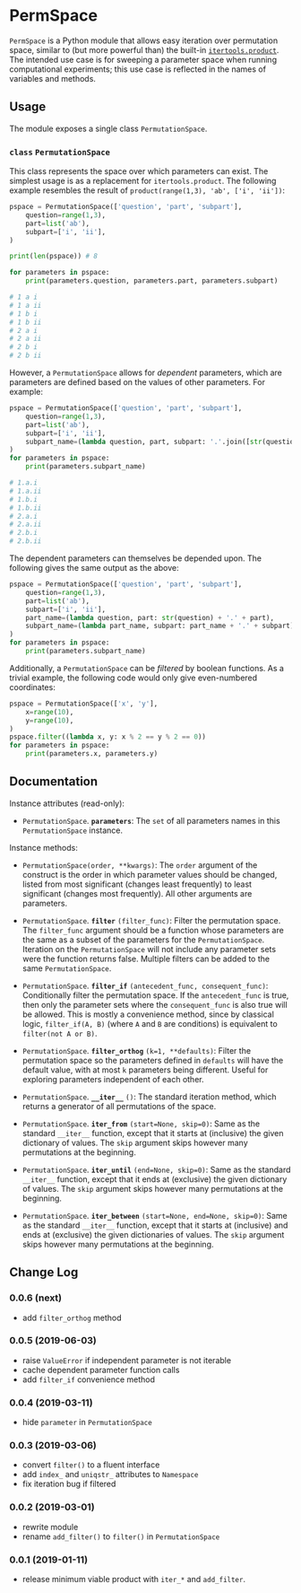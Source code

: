# PermSpace

`PermSpace` is a Python module that allows easy iteration over permutation space, similar to (but more powerful than) the built-in [`itertools.product`](https://docs.python.org/dev/library/itertools.html#itertools.product). The intended use case is for sweeping a parameter space when running computational experiments; this use case is reflected in the names of variables and methods.

## Usage

The module exposes a single class `PermutationSpace`.

### `class` **`PermutationSpace`**

This class represents the space over which parameters can exist. The simplest usage is as a replacement for `itertools.product`. The following example resembles the result of `product(range(1,3), 'ab', ['i', 'ii'])`:

```python
pspace = PermutationSpace(['question', 'part', 'subpart'],
    question=range(1,3),
    part=list('ab'),
    subpart=['i', 'ii'],
)

print(len(pspace)) # 8

for parameters in pspace:
    print(parameters.question, parameters.part, parameters.subpart)

# 1 a i
# 1 a ii
# 1 b i
# 1 b ii
# 2 a i
# 2 a ii
# 2 b i
# 2 b ii
```

However, a `PermutationSpace` allows for *dependent* parameters, which are parameters are defined based on the values of other parameters. For example:

```python
pspace = PermutationSpace(['question', 'part', 'subpart'],
    question=range(1,3),
    part=list('ab'),
    subpart=['i', 'ii'],
    subpart_name=(lambda question, part, subpart: '.'.join([str(question), part, subpart])),
)
for parameters in pspace:
    print(parameters.subpart_name)

# 1.a.i
# 1.a.ii
# 1.b.i
# 1.b.ii
# 2.a.i
# 2.a.ii
# 2.b.i
# 2.b.ii
```

The dependent parameters can themselves be depended upon. The following gives the same output as the above:


```python
pspace = PermutationSpace(['question', 'part', 'subpart'],
    question=range(1,3),
    part=list('ab'),
    subpart=['i', 'ii'],
    part_name=(lambda question, part: str(question) + '.' + part),
    subpart_name=(lambda part_name, subpart: part_name + '.' + subpart),
)
for parameters in pspace:
    print(parameters.subpart_name)
```

Additionally, a `PermutationSpace` can be *filtered* by boolean functions. As a trivial example, the following code would only give even-numbered coordinates:

```python
pspace = PermutationSpace(['x', 'y'],
    x=range(10),
    y=range(10),
)
pspace.filter((lambda x, y: x % 2 == y % 2 == 0))
for parameters in pspace:
    print(parameters.x, parameters.y)
```

## Documentation

Instance attributes (read-only):

* `PermutationSpace`. **`parameters`**: The `set` of all parameters names in this `PermutationSpace` instance.

Instance methods:

* `PermutationSpace(order, **kwargs)`: The `order` argument of the construct is the order in which parameter values should be changed, listed from most significant (changes least frequently) to least significant (changes most frequently). All other arguments are parameters.
                     
* `PermutationSpace`. **`filter`** `(filter_func)`: Filter the permutation space. The `filter_func` argument should be a function whose parameters are the same as a subset of the parameters for the `PermutationSpace`. Iteration on the `PermutationSpace` will not include any parameter sets were the function returns false. Multiple filters can be added to the same `PermutationSpace`.

* `PermutationSpace`. **`filter_if`** `(antecedent_func, consequent_func)`: Conditionally filter the permutation space. If the `antecedent_func` is true, then only the parameter sets where the `consequent_func` is also true will be allowed. This is mostly a convenience method, since by classical logic, `filter_if(A, B)` (where `A` and `B` are conditions) is equivalent to `filter(not A or B)`.

* `PermutationSpace`. **`filter_orthog`** `(k=1, **defaults)`: Filter the permutation space so the parameters defined in `defaults` will have the default value, with at most `k` parameters being different. Useful for exploring parameters independent of each other.

* `PermutationSpace`. **`__iter__`** `()`: The standard iteration method, which returns a generator of all permutations of the space.

* `PermutationSpace`. **`iter_from`** `(start=None, skip=0)`: Same as the standard `__iter__` function, except that it starts at (inclusive) the given dictionary of values. The `skip` argument skips however many permutations at the beginning.
                     
* `PermutationSpace`. **`iter_until`** `(end=None, skip=0)`: Same as the standard `__iter__` function, except that it ends at (exclusive) the given dictionary of values. The `skip` argument skips however many permutations at the beginning.
                     
* `PermutationSpace`. **`iter_between`** `(start=None, end=None, skip=0)`: Same as the standard `__iter__` function, except that it starts at (inclusive) and ends at (exclusive) the given dictionaries of values. The `skip` argument skips however many permutations at the beginning.

## Change Log

### 0.0.6 (next)

* add `filter_orthog` method

### 0.0.5 (2019-06-03)

* raise `ValueError` if independent parameter is not iterable
* cache dependent parameter function calls
* add `filter_if` convenience method

### 0.0.4 (2019-03-11)

* hide `parameter` in `PermutationSpace`

### 0.0.3 (2019-03-06)

* convert `filter()` to a fluent interface
* add `index_` and `uniqstr_` attributes to `Namespace`
* fix iteration bug if filtered

### 0.0.2 (2019-03-01)

* rewrite module
* rename `add_filter()` to `filter()` in `PermutationSpace`

### 0.0.1 (2019-01-11)

* release minimum viable product with `iter_*` and `add_filter`.
